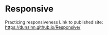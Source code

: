 # Responsive
Practicing responsiveness 
Link to published site: https://dunsinn.github.io/Responsive/
